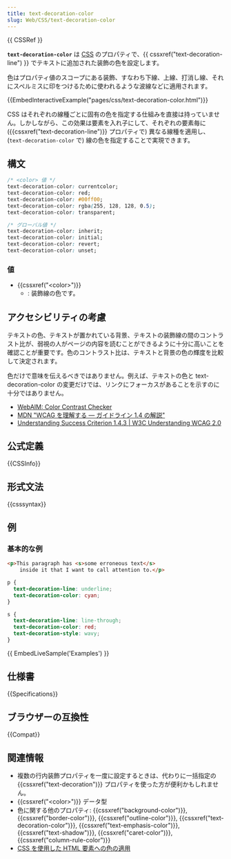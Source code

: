 ```yaml
---
title: text-decoration-color
slug: Web/CSS/text-decoration-color
---
```

{{ CSSRef }}

**`text-decoration-color`** は [CSS](/ja/docs/Web/CSS) のプロパティで、{{ cssxref("text-decoration-line") }} でテキストに追加された装飾の色を設定します。

色はプロパティ値のスコープにある装飾、すなわち下線、上線、打消し線、それにスペルミスに印をつけるために使われるような波線などに適用されます。

{{EmbedInteractiveExample("pages/css/text-decoration-color.html")}}

CSS はそれぞれの線種ごとに固有の色を指定する仕組みを直接は持っていません。しかしながら、この効果は要素を入れ子にして、それぞれの要素毎に ({{cssxref("text-decoration-line")}} プロパティで) 異なる線種を適用し、 (`text-decoration-color` で) 線の色を指定することで実現できます。

## 構文

```css
/* <color> 値 */
text-decoration-color: currentcolor;
text-decoration-color: red;
text-decoration-color: #00ff00;
text-decoration-color: rgba(255, 128, 128, 0.5);
text-decoration-color: transparent;

/* グローバル値 */
text-decoration-color: inherit;
text-decoration-color: initial;
text-decoration-color: revert;
text-decoration-color: unset;
```

### 値

- {{cssxref("&lt;color&gt;")}}
  - : 装飾線の色です。

## アクセシビリティの考慮

テキストの色、テキストが置かれている背景、テキストの装飾線の間のコントラスト比が、弱視の人がページの内容を読むことができるように十分に高いことを確認ことが重要です。色のコントラスト比は、テキストと背景の色の輝度を比較して決定されます。

色だけで意味を伝えるべきではありません。例えば、テキストの色と text-decoration-color の変更だけでは、リンクにフォーカスがあることを示すのに十分ではありません。

- [WebAIM: Color Contrast Checker](https://webaim.org/resources/contrastchecker/)
- [MDN "WCAG を理解する ― ガイドライン 1.4 の解説"](/ja/docs/Web/Accessibility/Understanding_WCAG/Perceivable#guideline_1.4_make_it_easier_for_users_to_see_and_hear_content_including_separating_foreground_from_background)
- [Understanding Success Criterion 1.4.3 | W3C Understanding WCAG 2.0](https://www.w3.org/TR/UNDERSTANDING-WCAG20/visual-audio-contrast-contrast.html)

## 公式定義

{{CSSInfo}}

## 形式文法

{{csssyntax}}

<h2 id="Examples">例</h2>

### 基本的な例

```html
<p>This paragraph has <s>some erroneous text</s>
    inside it that I want to call attention to.</p>
```

```css
p {
  text-decoration-line: underline;
  text-decoration-color: cyan;
}

s {
  text-decoration-line: line-through;
  text-decoration-color: red;
  text-decoration-style: wavy;
}
```

{{ EmbedLiveSample('Examples') }}

## 仕様書

{{Specifications}}

## ブラウザーの互換性

{{Compat}}

## 関連情報

- 複数の行内装飾プロパティを一度に設定するときは、代わりに一括指定の {{cssxref("text-decoration")}} プロパティを使った方が便利かもしれません。
- {{cssxref("&lt;color&gt;")}} データ型
- 色に関する他のプロパティ: {{cssxref("background-color")}}, {{cssxref("border-color")}}, {{cssxref("outline-color")}}, {{cssxref("text-decoration-color")}}, {{cssxref("text-emphasis-color")}}, {{cssxref("text-shadow")}}, {{cssxref("caret-color")}}, {{cssxref("column-rule-color")}}
- [CSS を使用した HTML 要素への色の適用](/ja/docs/Web/HTML/Applying_color)
